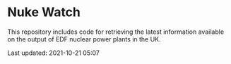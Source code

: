 # Nuke Watch

This repository includes code for retrieving the latest information available on the output of EDF nuclear power plants in the UK.

Last updated: 2021-10-21 05:07